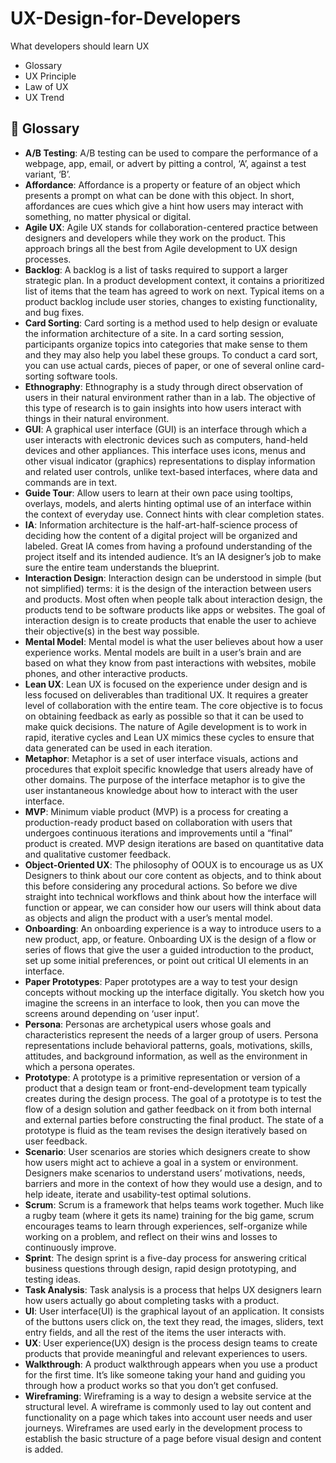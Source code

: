 # UX-Design-for-Developers
What developers should learn UX

- Glossary
- UX Principle
- Law of UX
- UX Trend

## 🌼 Glossary

- **A/B Testing**: A/B testing can be used to compare the performance of a webpage, app, email, or advert by pitting a control, ‘A’, against a test variant, ‘B’.
- **Affordance**: Affordance is a property or feature of an object which presents a prompt on what can be done with this object. In short, affordances are cues which give a hint how users may interact with something, no matter physical or digital.
- **Agile UX**: Agile UX stands for collaboration-centered practice between designers and developers while they work on the product. This approach brings all the best from Agile development to UX design processes.
- **Backlog**: A backlog is a list of tasks required to support a larger strategic plan. In a product development context, it contains a prioritized list of items that the team has agreed to work on next. Typical items on a product backlog include user stories, changes to existing functionality, and bug fixes.
- **Card Sorting**: Card sorting is a method used to help design or evaluate the information architecture of a site. In a card sorting session, participants organize topics into categories that make sense to them and they may also help you label these groups. To conduct a card sort, you can use actual cards, pieces of paper, or one of several online card-sorting software tools.
- **Ethnography**: Ethnography is a study through direct observation of users in their natural environment rather than in a lab. The objective of this type of research is to gain insights into how users interact with things in their natural environment.
- **GUI**: A graphical user interface (GUI) is an interface through which a user interacts with electronic devices such as computers, hand-held devices and other appliances. This interface uses icons, menus and other visual indicator (graphics) representations to display information and related user controls, unlike text-based interfaces, where data and commands are in text.
- **Guide Tour**: Allow users to learn at their own pace using tooltips, overlays, models, and alerts hinting optimal use of an interface within the context of everyday use. Connect hints with clear completion states.
- **IA**: Information architecture is the half-art-half-science process of deciding how the content of a digital project will be organized and labeled. Great IA comes from having a profound understanding of the project itself and its intended audience. It’s an IA designer’s job to make sure the entire team understands the blueprint.
- **Interaction Design**: Interaction design can be understood in simple (but not simplified) terms: it is the design of the interaction between users and products. Most often when people talk about interaction design, the products tend to be software products like apps or websites. The goal of interaction design is to create products that enable the user to achieve their objective(s) in the best way possible.
- **Mental Model**: Mental model is what the user believes about how a user experience works. Mental models are built in a user’s brain and are based on what they know from past interactions with websites, mobile phones, and other interactive products.
- **Lean UX**: Lean UX is focused on the experience under design and is less focused on deliverables than traditional UX. It requires a greater level of collaboration with the entire team. The core objective is to focus on obtaining feedback as early as possible so that it can be used to make quick decisions. The nature of Agile development is to work in rapid, iterative cycles and Lean UX mimics these cycles to ensure that data generated can be used in each iteration.
- **Metaphor**: Metaphor is a set of user interface visuals, actions and procedures that exploit specific knowledge that users already have of other domains. The purpose of the interface metaphor is to give the user instantaneous knowledge about how to interact with the user interface.
- **MVP**: Minimum viable product (MVP) is a process for creating a production-ready product based on collaboration with users that undergoes continuous iterations and improvements until a “final” product is created. MVP design iterations are based on quantitative data and qualitative customer feedback.
- **Object-Oriented UX**: The philosophy of OOUX is to encourage us as UX Designers to think about our core content as objects, and to think about this before considering any procedural actions. So before we dive straight into technical workflows and think about how the interface will function or appear, we can consider how our users will think about data as objects and align the product with a user’s mental model.
- **Onboarding**: An onboarding experience is a way to introduce users to a new product, app, or feature. Onboarding UX is the design of a flow or series of flows that give the user a guided introduction to the product, set up some initial preferences, or point out critical UI elements in an interface.
- **Paper Prototypes**: Paper prototypes are a way to test your design concepts without mocking up the interface digitally. You sketch how you imagine the screens in an interface to look, then you can move the screens around depending on ‘user input’.
- **Persona**: Personas are archetypical users whose goals and characteristics represent the needs of a larger group of users. Persona representations include behavioral patterns, goals, motivations, skills, attitudes, and background information, as well as the environment in which a persona operates.
- **Prototype**: A prototype is a primitive representation or version of a product that a design team or front-end-development team typically creates during the design process. The goal of a prototype is to test the flow of a design solution and gather feedback on it from both internal and external parties before constructing the final product. The state of a prototype is fluid as the team revises the design iteratively based on user feedback.
- **Scenario**: User scenarios are stories which designers create to show how users might act to achieve a goal in a system or environment. Designers make scenarios to understand users’ motivations, needs, barriers and more in the context of how they would use a design, and to help ideate, iterate and usability-test optimal solutions.
- **Scrum**: Scrum is a framework that helps teams work together. Much like a rugby team (where it gets its name) training for the big game, scrum encourages teams to learn through experiences, self-organize while working on a problem, and reflect on their wins and losses to continuously improve.
- **Sprint**: The design sprint is a five-day process for answering critical business questions through design, rapid design prototyping, and testing ideas.
- **Task Analysis**: Task analysis is a process that helps UX designers learn how users actually go about completing tasks with a product.
- **UI**: User interface(UI) is the graphical layout of an application. It consists of the buttons users click on, the text they read, the images, sliders, text entry fields, and all the rest of the items the user interacts with.
- **UX**: User experience(UX) design is the process design teams to create products that provide meaningful and relevant experiences to users.
- **Walkthrough**: A product walkthrough appears when you use a product for the first time. It’s like someone taking your hand and guiding you through how a product works so that you don’t get confused.
- **Wireframing**: Wireframing is a way to design a website service at the structural level. A wireframe is commonly used to lay out content and functionality on a page which takes into account user needs and user journeys. Wireframes are used early in the development process to establish the basic structure of a page before visual design and content is added.
